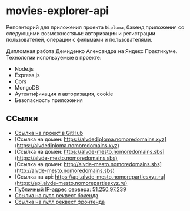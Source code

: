 # movies-explorer-api
Репозиторий для приложения проекта `Diploma`, бэкенд приложения со следующими возможностями: авторизации и регистрации пользователей, операции с фильмами и пользователями.
  
Дипломная работа Демиденко Александра на Яндекс Практикуме.
Технологии используемые в проекте:
* Node.js
* Express.js
* Cors
* MongoDB
* Аутентификация и авторизация, cookie
* Безопасность приложения

## ССылки
* [Ссылка на проект в GitHub](https://github.com/alvde-site/movies-explorer-frontend)
* [Ссылка на домен: https://alvdediploma.nomoredomains.xyz](https://alvdediploma.nomoredomains.xyz)
* [Ссылка на домен: https://alvde-mesto.nomoredomains.sbs](https://alvde-mesto.nomoredomains.sbs)
* [Ссылка на домен: http://alvde-mesto.nomoredomains.sbs](http://alvde-mesto.nomoredomains.sbs)
* [Ссылка на api: https://api.alvde-mesto.nomorepartiesxyz.ru](https://api.alvde-mesto.nomorepartiesxyz.ru)
* [Публичный IP-адрес сервера: 51.250.97.239](http://51.250.97.239)
* [Ссылка на пулл реквест бэкенда](https://github.com/alvde-site/movies-explorer-api/pull/2)
* [Ссылка на пулл реквест фронтенда](https://github.com/alvde-site/movies-explorer-frontend/pull/2)
